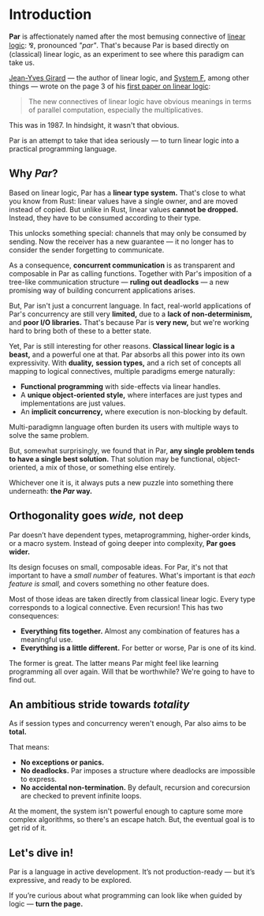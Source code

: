 # Introduction

**Par** is affectionately named after the most bemusing connective of
[linear logic](https://en.wikipedia.org/wiki/Linear_logic): ⅋, pronounced _"par"_.
That's because Par is based directly on (classical) linear logic, as an experiment to
see where this paradigm can take us.

[Jean-Yves Girard](https://en.wikipedia.org/wiki/Jean-Yves_Girard) — the author of linear logic,
and [System F](https://en.wikipedia.org/wiki/System_F), among other things — wrote on the page 3
of his [first paper on linear logic](https://www.sciencedirect.com/science/article/pii/0304397587900454):

> The new connectives of linear logic have obvious meanings in terms of
parallel computation, especially the multiplicatives.

This was in 1987. In hindsight, it wasn't that obvious.

Par is an attempt to take that idea seriously — to turn linear logic into a practical programming language.

## Why _Par_?

Based on linear logic, Par has a **linear type system.** That's close to what you know from Rust:
linear values have a single owner, and are moved instead of copied.
But unlike in Rust, linear values **cannot be dropped.** Instead, they have to be consumed according to their type.

This unlocks something special: channels that may only be consumed by sending.
Now the receiver has a new guarantee — it no longer has to consider the sender forgetting to communicate.

As a consequence, **concurrent communication** is as transparent and composable in Par as calling functions.
Together with Par's imposition of a tree-like communication structure — **ruling out deadlocks** — a new
promising way of building concurrent applications arises.

But, Par isn't just a concurrent language. In fact, real-world applications of Par's concurrency are still
very **limited,** due to a **lack of non-determinism,** and **poor I/O libraries.** That's because Par is
**very new,** but we're working hard to bring both of these to a better state.

Yet, Par is still interesting for other reasons. **Classical linear logic is a beast,** and a powerful one
at that. Par absorbs all this power into its own expressivity. With **duality,** **session types,** and a rich
set of concepts all mapping to logical connectives, multiple paradigms emerge naturally:

- **Functional programming** with side-effects via linear handles.
- A **unique object-oriented style,** where interfaces are just types and implementations are just values.
- An **implicit concurrency,** where execution is non-blocking by default.

Multi-paradigmn language often burden its users with multiple ways to solve the same problem.

But, somewhat surprisingly, we found that in Par, **any single problem tends to have a single best solution.**
That solution may be functional, object-oriented, a mix of those, or something else entirely.

Whichever one it is, it always puts a new puzzle into something there underneath: **the _Par_ way.**

## Orthogonality goes _wide,_ not deep

Par doesn’t have dependent types, metaprogramming, higher-order kinds, or a macro system.
Instead of going deeper into complexity, **Par goes wider.**

Its design focuses on small, composable ideas. For Par, it's not that important to have a _small number_
of features. What's important is that _each feature is small,_ and covers something no other feature does.

Most of those ideas are taken directly from classical linear logic.
Every type corresponds to a logical connective. Even recursion! This has two consequences:

- **Everything fits together.** Almost any combination of features has a meaningful use.
- **Everything is a little different.** For better or worse, Par is one of its kind.

The former is great. The latter means Par might feel like learning programming all over again.
Will that be worthwhile? We're going to have to find out.

## An ambitious stride towards _totality_

As if session types and concurrency weren't enough, Par also aims to be **total.**

That means:
- **No exceptions or panics.**
- **No deadlocks.** Par imposes a structure where deadlocks are impossible to express.
- **No accidental non-termination.** By default, recursion and corecursion are checked to prevent infinite loops.

At the moment, the system isn't powerful enough to capture some more complex algorithms, so there's an
escape hatch. But, the eventual goal is to get rid of it.

## Let's dive in!

Par is a language in active development. It’s not production-ready — but it’s expressive, and ready to be
explored.

If you’re curious about what programming can look like when guided by logic — **turn the page.**
